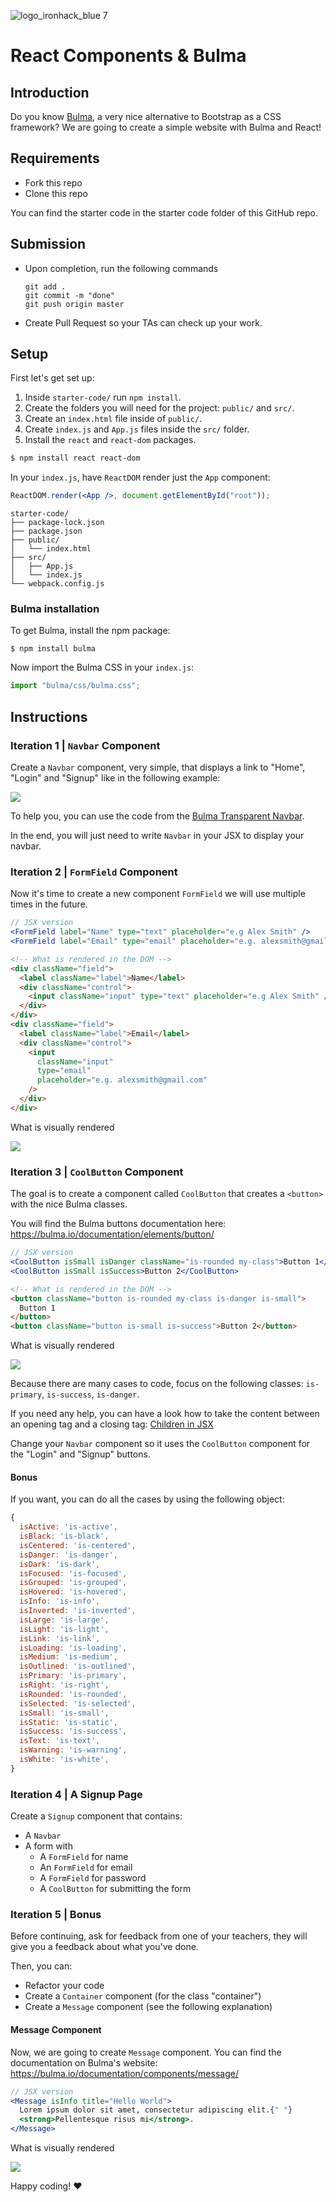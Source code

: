 ![logo_ironhack_blue 7](https://user-images.githubusercontent.com/23629340/40541063-a07a0a8a-601a-11e8-91b5-2f13e4e6b441.png)

# React Components & Bulma

## Introduction

Do you know [Bulma](https://bulma.io), a very nice alternative to Bootstrap as a CSS framework? We are going to create a simple website with Bulma and React!

## Requirements

- Fork this repo
- Clone this repo

You can find the starter code in the starter code folder of this GitHub repo.

## Submission

- Upon completion, run the following commands

  ```
  git add .
  git commit -m "done"
  git push origin master
  ```

- Create Pull Request so your TAs can check up your work.

## Setup

First let's get set up:

1. Inside `starter-code/` run `npm install`.
2. Create the folders you will need for the project: `public/` and `src/`.
3. Create an `index.html` file inside of `public/`.
4. Create `index.js` and `App.js` files inside the `src/` folder.
5. Install the `react` and `react-dom` packages.

```bash
$ npm install react react-dom
```

In your `index.js`, have `ReactDOM` render just the `App` component:

```jsx
ReactDOM.render(<App />, document.getElementById("root"));
```

```
starter-code/
├── package-lock.json
├── package.json
├── public/
│   └── index.html
├── src/
│   ├── App.js
│   └── index.js
└── webpack.config.js
```

### Bulma installation

To get Bulma, install the npm package:

```
$ npm install bulma
```

Now import the Bulma CSS in your `index.js`:

```javascript
import "bulma/css/bulma.css";
```

## Instructions

### Iteration 1 | `Navbar` Component

Create a `Navbar` component, very simple, that displays a link to "Home", "Login" and "Signup" like in the following example:

![](https://i.imgur.com/dMaNMeM.png)

To help you, you can use the code from the [Bulma Transparent Navbar](https://bulma.io/documentation/components/navbar/#transparent-navbar).

In the end, you will just need to write `Navbar` in your JSX to display your navbar.

### Iteration 2 | `FormField` Component

Now it's time to create a new component `FormField` we will use multiple times in the future.

```jsx
// JSX version
<FormField label="Name" type="text" placeholder="e.g Alex Smith" />
<FormField label="Email" type="email" placeholder="e.g. alexsmith@gmail.com" />
```

```html
<!-- What is rendered in the DOM -->
<div className="field">
  <label className="label">Name</label>
  <div className="control">
    <input className="input" type="text" placeholder="e.g Alex Smith" />
  </div>
</div>
<div className="field">
  <label className="label">Email</label>
  <div className="control">
    <input
      className="input"
      type="email"
      placeholder="e.g. alexsmith@gmail.com"
    />
  </div>
</div>
```

What is visually rendered

![](https://i.imgur.com/8sKyKxI.png)

### Iteration 3 | `CoolButton` Component

The goal is to create a component called `CoolButton` that creates a `<button>` with the nice Bulma classes.

You will find the Bulma buttons documentation here: https://bulma.io/documentation/elements/button/

```jsx
// JSX version
<CoolButton isSmall isDanger className="is-rounded my-class">Button 1</CoolButton>
<CoolButton isSmall isSuccess>Button 2</CoolButton>
```

```html
<!-- What is rendered in the DOM -->
<button className="button is-rounded my-class is-danger is-small">
  Button 1
</button>
<button className="button is-small is-success">Button 2</button>
```

What is visually rendered

![](https://i.imgur.com/qrfQG18.png)

Because there are many cases to code, focus on the following classes: `is-primary`, `is-success`, `is-danger`.

If you need any help, you can have a look how to take the content between an opening tag and a closing tag: [Children in JSX](https://reactjs.org/docs/jsx-in-depth.html#children-in-jsx)

Change your `Navbar` component so it uses the `CoolButton` component for the "Login" and "Signup" buttons.

#### Bonus

If you want, you can do all the cases by using the following object:

```javascript
{
  isActive: 'is-active',
  isBlack: 'is-black',
  isCentered: 'is-centered',
  isDanger: 'is-danger',
  isDark: 'is-dark',
  isFocused: 'is-focused',
  isGrouped: 'is-grouped',
  isHovered: 'is-hovered',
  isInfo: 'is-info',
  isInverted: 'is-inverted',
  isLarge: 'is-large',
  isLight: 'is-light',
  isLink: 'is-link',
  isLoading: 'is-loading',
  isMedium: 'is-medium',
  isOutlined: 'is-outlined',
  isPrimary: 'is-primary',
  isRight: 'is-right',
  isRounded: 'is-rounded',
  isSelected: 'is-selected',
  isSmall: 'is-small',
  isStatic: 'is-static',
  isSuccess: 'is-success',
  isText: 'is-text',
  isWarning: 'is-warning',
  isWhite: 'is-white',
}
```

### Iteration 4 | A Signup Page

Create a `Signup` component that contains:

- A `Navbar`
- A form with
  - A `FormField` for name
  - An `FormField` for email
  - A `FormField` for password
  - A `CoolButton` for submitting the form

### Iteration 5 | Bonus

Before continuing, ask for feedback from one of your teachers, they will give you a feedback about what you've done.

Then, you can:

- Refactor your code
- Create a `Container` component (for the class "container")
- Create a `Message` component (see the following explanation)

#### Message Component

Now, we are going to create `Message` component. You can find the documentation on Bulma's website: https://bulma.io/documentation/components/message/

```jsx
// JSX version
<Message isInfo title="Hello World">
  Lorem ipsum dolor sit amet, consectetur adipiscing elit.{" "}
  <strong>Pellentesque risus mi</strong>.
</Message>
```

What is visually rendered

![](https://i.imgur.com/qmD2Nkb.png)

Happy coding! :heart:
